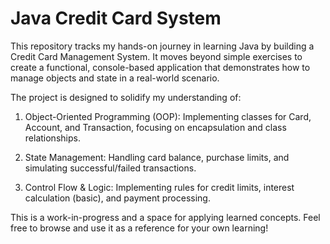 # **Java Credit Card System**

This repository tracks my hands-on journey in learning Java by building a Credit Card Management System. It moves beyond simple exercises to create a functional, console-based application that demonstrates how to manage objects and state in a real-world scenario.

The project is designed to solidify my understanding of:

1. Object-Oriented Programming (OOP): Implementing classes for Card, Account, and Transaction, focusing on encapsulation and class relationships.

2. State Management: Handling card balance, purchase limits, and simulating successful/failed transactions.

3. Control Flow & Logic: Implementing rules for credit limits, interest calculation (basic), and payment processing.

This is a work-in-progress and a space for applying learned concepts. Feel free to browse and use it as a reference for your own learning!
